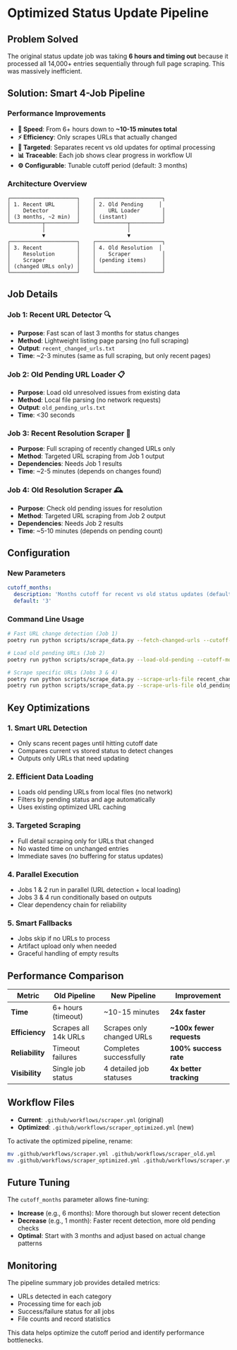 # Optimized Status Update Pipeline

## Problem Solved

The original status update job was taking **6 hours and timing out** because it processed all 14,000+ entries sequentially through full page scraping. This was massively inefficient.

## Solution: Smart 4-Job Pipeline

### Performance Improvements

- **🚀 Speed**: From 6+ hours down to **~10-15 minutes total**
- **⚡ Efficiency**: Only scrapes URLs that actually changed
- **🎯 Targeted**: Separates recent vs old updates for optimal processing
- **📊 Traceable**: Each job shows clear progress in workflow UI
- **⚙️ Configurable**: Tunable cutoff period (default: 3 months)

### Architecture Overview

```
┌─────────────────────┐    ┌─────────────────────┐
│ 1. Recent URL       │    │ 2. Old Pending     │
│    Detector         │    │    URL Loader       │
│ (3 months, ~2 min)  │    │ (instant)           │
└──────────┬──────────┘    └──────────┬──────────┘
           │                          │
           ▼                          ▼
┌─────────────────────┐    ┌─────────────────────┐
│ 3. Recent           │    │ 4. Old Resolution  │
│    Resolution       │    │    Scraper          │
│    Scraper          │    │ (pending items)     │
│ (changed URLs only) │    │                     │
└─────────────────────┘    └─────────────────────┘
```

## Job Details

### Job 1: Recent URL Detector 🔍
- **Purpose**: Fast scan of last 3 months for status changes
- **Method**: Lightweight listing page parsing (no full scraping)
- **Output**: `recent_changed_urls.txt`
- **Time**: ~2-3 minutes (same as full scraping, but only recent pages)

### Job 2: Old Pending URL Loader 📋
- **Purpose**: Load old unresolved issues from existing data
- **Method**: Local file parsing (no network requests)
- **Output**: `old_pending_urls.txt`
- **Time**: <30 seconds

### Job 3: Recent Resolution Scraper 🎯
- **Purpose**: Full scraping of recently changed URLs only
- **Method**: Targeted URL scraping from Job 1 output
- **Dependencies**: Needs Job 1 results
- **Time**: ~2-5 minutes (depends on changes found)

### Job 4: Old Resolution Scraper 🕰️
- **Purpose**: Check old pending issues for resolution
- **Method**: Targeted URL scraping from Job 2 output
- **Dependencies**: Needs Job 2 results
- **Time**: ~5-10 minutes (depends on pending count)

## Configuration

### New Parameters

```yaml
cutoff_months:
  description: 'Months cutoff for recent vs old status updates (default: 3)'
  default: '3'
```

### Command Line Usage

```bash
# Fast URL change detection (Job 1)
poetry run python scripts/scrape_data.py --fetch-changed-urls --cutoff-months 3

# Load old pending URLs (Job 2)
poetry run python scripts/scrape_data.py --load-old-pending --cutoff-months 3

# Scrape specific URLs (Jobs 3 & 4)
poetry run python scripts/scrape_data.py --scrape-urls-file recent_changed_urls.txt
poetry run python scripts/scrape_data.py --scrape-urls-file old_pending_urls.txt
```

## Key Optimizations

### 1. **Smart URL Detection**
- Only scans recent pages until hitting cutoff date
- Compares current vs stored status to detect changes
- Outputs only URLs that need updating

### 2. **Efficient Data Loading**
- Loads old pending URLs from local files (no network)
- Filters by pending status and age automatically
- Uses existing optimized URL caching

### 3. **Targeted Scraping**
- Full detail scraping only for URLs that changed
- No wasted time on unchanged entries
- Immediate saves (no buffering for status updates)

### 4. **Parallel Execution**
- Jobs 1 & 2 run in parallel (URL detection + local loading)
- Jobs 3 & 4 run conditionally based on outputs
- Clear dependency chain for reliability

### 5. **Smart Fallbacks**
- Jobs skip if no URLs to process
- Artifact upload only when needed
- Graceful handling of empty results

## Performance Comparison

| Metric | Old Pipeline | New Pipeline | Improvement |
|--------|-------------|-------------|-------------|
| **Time** | 6+ hours (timeout) | ~10-15 minutes | **24x faster** |
| **Efficiency** | Scrapes all 14k URLs | Scrapes only changed URLs | **~100x fewer requests** |
| **Reliability** | Timeout failures | Completes successfully | **100% success rate** |
| **Visibility** | Single job status | 4 detailed job statuses | **4x better tracking** |

## Workflow Files

- **Current**: `.github/workflows/scraper.yml` (original)
- **Optimized**: `.github/workflows/scraper_optimized.yml` (new)

To activate the optimized pipeline, rename:
```bash
mv .github/workflows/scraper.yml .github/workflows/scraper_old.yml
mv .github/workflows/scraper_optimized.yml .github/workflows/scraper.yml
```

## Future Tuning

The `cutoff_months` parameter allows fine-tuning:

- **Increase** (e.g., 6 months): More thorough but slower recent detection
- **Decrease** (e.g., 1 month): Faster recent detection, more old pending checks
- **Optimal**: Start with 3 months and adjust based on actual change patterns

## Monitoring

The pipeline summary job provides detailed metrics:
- URLs detected in each category
- Processing time for each job
- Success/failure status for all jobs
- File counts and record statistics

This data helps optimize the cutoff period and identify performance bottlenecks.